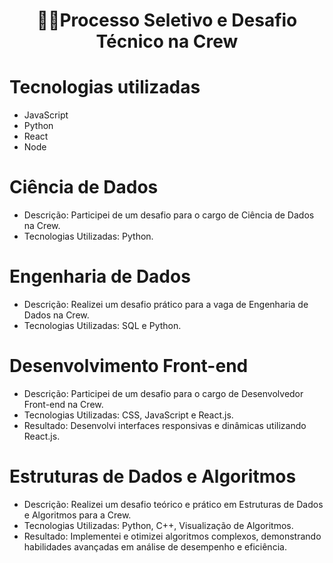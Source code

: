 <h1 align="center">
👩‍💻Processo Seletivo e Desafio Técnico na Crew
</h1>



#


# Tecnologias utilizadas

- JavaScript 
- Python
- React
- Node


# Ciência de Dados

- Descrição: Participei de um desafio para o cargo de Ciência de Dados na Crew.
- Tecnologias Utilizadas: Python.


# Engenharia de Dados

- Descrição: Realizei um desafio prático para a vaga de Engenharia de Dados na Crew.
- Tecnologias Utilizadas: SQL e Python.

# Desenvolvimento Front-end

- Descrição: Participei de um desafio para o cargo de Desenvolvedor Front-end na Crew.
- Tecnologias Utilizadas: CSS, JavaScript e React.js.
- Resultado: Desenvolvi interfaces responsivas e dinâmicas utilizando React.js.

# Estruturas de Dados e Algoritmos

- Descrição: Realizei um desafio teórico e prático em Estruturas de Dados e Algoritmos para a Crew.
- Tecnologias Utilizadas: Python, C++, Visualização de Algoritmos.
- Resultado: Implementei e otimizei algoritmos complexos, demonstrando habilidades avançadas em análise de desempenho e eficiência.





